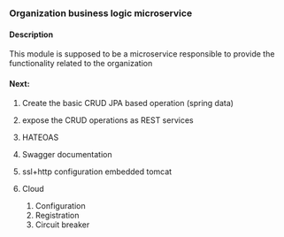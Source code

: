 ### Organization business logic microservice

#### Description
This module is supposed to be a microservice responsible to provide the functionality related to the organization

#### Next:
1. Create the basic CRUD JPA based operation (spring data)
1. expose the CRUD operations as REST services
1. HATEOAS
1. Swagger documentation
1. ssl+http configuration embedded tomcat

1. Cloud
    1. Configuration
    1. Registration
    1. Circuit breaker
    



